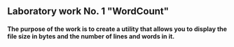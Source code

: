 ## Laboratory work No. 1 "WordCount"

#### The purpose of the work is to create a utility that allows you to display the file size in bytes and the number of lines and words in it.
